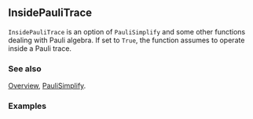 ## InsidePauliTrace

`InsidePauliTrace` is an option of `PauliSimplify` and some other functions dealing with Pauli algebra. If set to `True`, the function assumes to operate inside a Pauli trace.

### See also

[Overview](Extra/FeynCalc.md), [PauliSimplify](PauliSimplify.md).

### Examples
